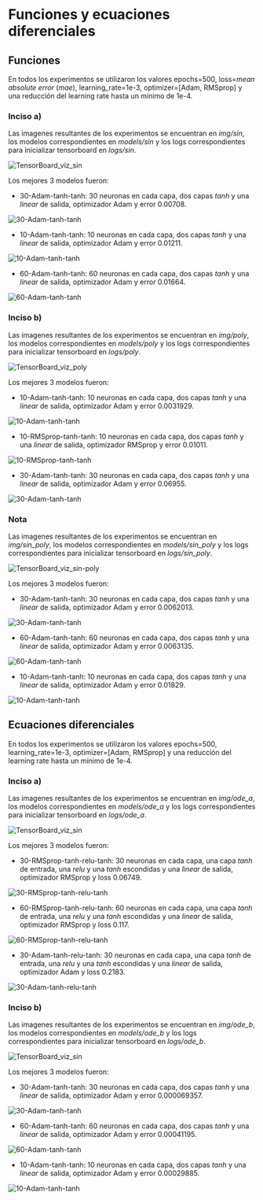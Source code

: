 # Funciones y ecuaciones diferenciales
## Funciones
En todos los experimentos se utilizaron los valores epochs=500, loss=*mean absolute error* (*mae*), learning_rate=1e-3, optimizer=[Adam, RMSprop] y una reducción del learning rate hasta un mínimo de 1e-4.
### Inciso a)
Las imagenes resultantes de los experimentos se encuentran en *img/sin*, los modelos correspondientes en *models/sin* y los logs correspondientes para inicializar tensorboard en *logs/sin*.

![TensorBoard_viz_sin](./img/sin/TensorBoard.png)

Los mejores 3 modelos fueron:
- 30-Adam-tanh-tanh: 30 neuronas en cada capa, dos capas *tanh* y una *linear* de salida, optimizador Adam y error 0.00708.

![30-Adam-tanh-tanh](./img/sin/30-Adam-tanh-tanh.png)

- 10-Adam-tanh-tanh: 10 neuronas en cada capa, dos capas *tanh* y una *linear* de salida, optimizador Adam y error 0.01211.

![10-Adam-tanh-tanh](./img/sin/10-Adam-tanh-tanh.png)

- 60-Adam-tanh-tanh: 60 neuronas en cada capa, dos capas *tanh* y una *linear* de salida, optimizador Adam y error 0.01664.

![60-Adam-tanh-tanh](./img/sin/60-Adam-tanh-tanh.png)


### Inciso b)
Las imagenes resultantes de los experimentos se encuentran en *img/poly*, los modelos correspondientes en *models/poly* y los logs correspondientes para inicializar tensorboard en *logs/poly*.

![TensorBoard_viz_poly](./img/poly/TensorBoard.PNG)

Los mejores 3 modelos fueron:
- 10-Adam-tanh-tanh: 10 neuronas en cada capa, dos capas *tanh* y una *linear* de salida, optimizador Adam y error 0.0031929.

![10-Adam-tanh-tanh](./img/poly/10-Adam-tanh-tanh.png)

- 10-RMSprop-tanh-tanh: 10 neuronas en cada capa, dos capas *tanh* y una *linear* de salida, optimizador RMSprop y error 0.01011.

![10-RMSprop-tanh-tanh](./img/poly/10-RMSprop-tanh-tanh.png)

- 30-Adam-tanh-tanh: 30 neuronas en cada capa, dos capas *tanh* y una *linear* de salida, optimizador Adam y error 0.06955.

![30-Adam-tanh-tanh](./img/poly/30-Adam-tanh-tanh.png)


### Nota
Las imagenes resultantes de los experimentos se encuentran en *img/sin_poly*, los modelos correspondientes en *models/sin_poly* y los logs correspondientes para inicializar tensorboard en *logs/sin_poly*.

![TensorBoard_viz_sin-poly](./img/sin_poly/TensorBoard.PNG)

Los mejores 3 modelos fueron:
- 30-Adam-tanh-tanh: 30 neuronas en cada capa, dos capas *tanh* y una *linear* de salida, optimizador Adam y error 0.0062013.

![30-Adam-tanh-tanh](./img/sin_poly/30-Adam-tanh-tanh.png)

- 60-Adam-tanh-tanh: 60 neuronas en cada capa, dos capas *tanh* y una *linear* de salida, optimizador Adam y error 0.0063135.

![60-Adam-tanh-tanh](./img/sin_poly/60-Adam-tanh-tanh.png)

- 10-Adam-tanh-tanh: 10 neuronas en cada capa, dos capas *tanh* y una *linear* de salida, optimizador Adam y error 0.01829.

![10-Adam-tanh-tanh](./img/sin_poly/10-Adam-tanh-tanh.png)


## Ecuaciones diferenciales
En todos los experimentos se utilizaron los valores epochs=500, learning_rate=1e-3, optimizer=[Adam, RMSprop] y una reducción del learning rate hasta un mínimo de 1e-4.
### Inciso a)
Las imagenes resultantes de los experimentos se encuentran en *img/ode_a*, los modelos correspondientes en *models/ode_a* y los logs correspondientes para inicializar tensorboard en *logs/ode_a*.

![TensorBoard_viz_sin](./img/ode_a/TensorBoard.PNG)

Los mejores 3 modelos fueron:
- 30-RMSprop-tanh-relu-tanh: 30 neuronas en cada capa, una capa *tanh* de entrada, una *relu* y una *tanh* escondidas y una *linear* de salida, optimizador RMSprop y loss 0.06749.

![30-RMSprop-tanh-relu-tanh](./img/ode_a/30-RMSprop-tanh-relu-tanh.png)

- 60-RMSprop-tanh-relu-tanh: 60 neuronas en cada capa, una capa *tanh* de entrada, una *relu* y una *tanh* escondidas y una *linear* de salida, optimizador RMSprop y loss 0.117.

![60-RMSprop-tanh-relu-tanh](./img/ode_a/60-RMSprop-tanh-relu-tanh.png)

- 30-Adam-tanh-relu-tanh: 30 neuronas en cada capa, una capa *tanh* de entrada, una *relu* y una *tanh* escondidas y una *linear* de salida, optimizador Adam y loss 0.2183.

![30-Adam-tanh-relu-tanh](./img/ode_a/30-Adam-tanh-relu-tanh.png)


### Inciso b)
Las imagenes resultantes de los experimentos se encuentran en *img/ode_b*, los modelos correspondientes en *models/ode_b* y los logs correspondientes para inicializar tensorboard en *logs/ode_b*.

![TensorBoard_viz_sin](./img/ode_b/TensorBoard.PNG)

Los mejores 3 modelos fueron:
- 30-Adam-tanh-tanh: 30 neuronas en cada capa, dos capas *tanh* y una *linear* de salida, optimizador Adam y error 0.000069357.

![30-Adam-tanh-tanh](./img/ode_b/30-Adam-tanh-tanh.png)

- 60-Adam-tanh-tanh: 60 neuronas en cada capa, dos capas *tanh* y una *linear* de salida, optimizador Adam y error 0.00041195.

![60-Adam-tanh-tanh](./img/ode_b/60-Adam-tanh-tanh.png)

- 10-Adam-tanh-tanh: 10 neuronas en cada capa, dos capas *tanh* y una *linear* de salida, optimizador Adam y error 0.00029885.

![10-Adam-tanh-tanh](./img/ode_b/10-Adam-tanh-tanh.png)

